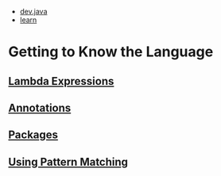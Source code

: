 - [dev.java](https://dev.java)
- [learn](https://dev.java/learn/)

# Getting to Know the Language

## [Lambda Expressions](lambdas.md)
## [Annotations](annotations.md)
## [Packages](packages.md)
## [Using Pattern Matching](pattern-matching.md)
